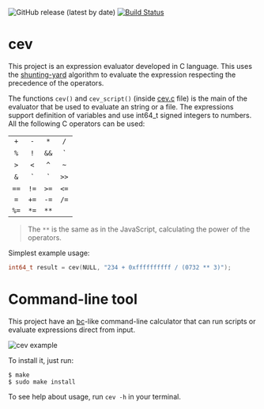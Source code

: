 ![GitHub release (latest by date)](https://img.shields.io/github/v/release/Silva97/cev)
[![Build Status](https://travis-ci.com/Silva97/cev.svg?token=xR3sEwSzqmn3DPAajsWE&branch=master)](https://travis-ci.com/Silva97/cev)

# cev
This project is an expression evaluator developed in C language. This uses the [shunting-yard] algorithm to evaluate the expression respecting the precedence of the operators.

The functions `cev()` and `cev_script()` (inside [cev.c] file) is the main of the evaluator that be used to evaluate an string or a file. The expressions support definition of variables and use int64_t signed integers to numbers. All the following C operators can be used:

|      |      |      |      |
| :--: | :--: | :--: | :--: |
| `+`  | `-`  | `*`  | `/`  |
| `%`  | `!`  | `&&` | `||` |
| `>`  | `<`  | `^`  | `~`  |
| `&`  | `|`  | `>>` | `<<` |
| `==` | `!=` | `>=` | `<=` |
| `=`  | `+=` | `-=` | `/=` |
| `%=` | `*=` | `**` |      |

> The `**` is the same as in the JavaScript, calculating the power of the operators.

Simplest example usage:
```c
int64_t result = cev(NULL, "234 + 0xffffffffff / (0732 ** 3)");
```

# Command-line tool
This project have an [bc]-like command-line calculator that can run scripts or evaluate expressions
direct from input.

![cev example](https://i.imgur.com/D2UECtx.png)

To install it, just run:
```
$ make
$ sudo make install
```

To see help about usage, run `cev -h` in your terminal.

[shunting-yard]: https://en.wikipedia.org/wiki/Shunting-yard_algorithm
[cev.c]: https://github.com/Silva97/cev/blob/master/src/cev/cev.c
[bc]: http://man7.org/linux/man-pages/man1/bc.1p.html